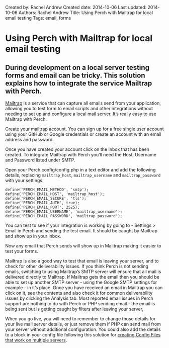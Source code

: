Created by: Rachel Andrew
Created date: 2014-10-06
Last updated: 2014-10-06
Authors: Rachel Andrew
Title: Using Perch with Mailtrap for local email testing
Tags: email, forms

# Using Perch with Mailtrap for local email testing

## During development on a local server testing forms and email can be tricky. This solution explains how to integrate the service Mailtrap with Perch.

[Mailtrap](https://mailtrap.io) is a service that can capture all emails send from your application, allowing you to test form to email scripts and other integrations without needing to set up and configure a local mail server. It’s really easy to use Mailtrap with Perch.

Create your [mailtrap](https://mailtrap.io) account. You can sign up for a free single user account using your GitHub or Google credentials or create an account with an email address and password.

Once you have created your account click on the Inbox that has been created. To integrate Mailtrap with Perch you’ll need the Host, Username and Password listed under SMTP.

Open your Perch config/config.php in a text editor and add the following details, replacing `mailtrap_host`, `mailtrap_username` and `mailtrap_password` with your settings.

    define('PERCH_EMAIL_METHOD', 'smtp');
    define('PERCH_EMAIL_HOST', 'mailtrap_host');
    define('PERCH_EMAIL_SECURE', 'tls');
    define('PERCH_EMAIL_AUTH', true);
    define('PERCH_EMAIL_PORT', 2525);
    define('PERCH_EMAIL_USERNAME', 'mailtrap_username');
    define('PERCH_EMAIL_PASSWORD', 'mailtrap_password');

You can test to see if your integration is working by going to - Settings > Email in Perch and sending the test email. It should be caught by Mailtrap and show up in your inbox.

Now any email that Perch sends will show up in Mailtrap making it easier to test your forms.

Mailtrap is also a good way to test that email is leaving your server, and to check for other deliverability issues. If you think Perch is not sending emails, switching to using Mailtrap’s SMTP server will ensure that all mail is delivered directly to Mailtrap. If Mailtrap gets the email then you should be able to set up another SMTP server - using the Google SMTP settings for example - in it’s place. Once you have received an email in Mailtrap you can click on it, see the contents and also check it for common deliverability issues by clicking the Analysis tab. Most reported email issues in Perch support are nothing to do with Perch or PHP sending email - the email is being sent but is getting caught by filters after leaving your server,

When you go live, you will need to remember to change those details for your live mail server details, or just remove them if PHP can send mail from your server without additional configuration. You could also add the details to a block in your config file following this solution for [creating Config Files that work on multiple servers](/development/multiple-server-config).


